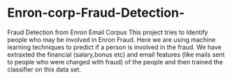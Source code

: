 # Enron-corp-Fraud-Detection-
Fraud Detection from Enron Email Corpus
This project tries to Identify people who may be involved in Enron Fraud.
Here we are using machine learning techniques to predict if a person is involved in the fraud.
We have extraxted the financial (salary,bonus etc) and email features (like mails sent to people who were charged with fraud)
of the people and then trained the classifier on this data set.
